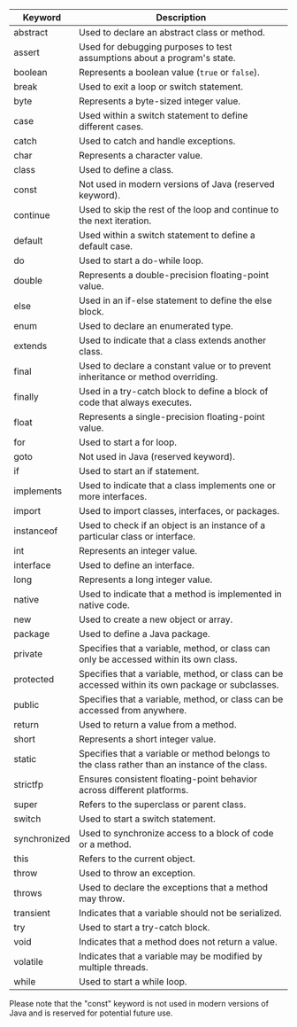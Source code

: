 | Keyword      | Description                                                                                      |
|--------------|--------------------------------------------------------------------------------------------------|
| abstract     | Used to declare an abstract class or method.                                                     |
| assert       | Used for debugging purposes to test assumptions about a program's state.                         |
| boolean      | Represents a boolean value (`true` or `false`).                                                  |
| break        | Used to exit a loop or switch statement.                                                          |
| byte         | Represents a byte-sized integer value.                                                           |
| case         | Used within a switch statement to define different cases.                                         |
| catch        | Used to catch and handle exceptions.                                                             |
| char         | Represents a character value.                                                                    |
| class        | Used to define a class.                                                                          |
| const        | Not used in modern versions of Java (reserved keyword).                                          |
| continue     | Used to skip the rest of the loop and continue to the next iteration.                            |
| default      | Used within a switch statement to define a default case.                                          |
| do           | Used to start a do-while loop.                                                                   |
| double       | Represents a double-precision floating-point value.                                              |
| else         | Used in an if-else statement to define the else block.                                            |
| enum         | Used to declare an enumerated type.                                                              |
| extends      | Used to indicate that a class extends another class.                                              |
| final        | Used to declare a constant value or to prevent inheritance or method overriding.                  |
| finally      | Used in a try-catch block to define a block of code that always executes.                         |
| float        | Represents a single-precision floating-point value.                                              |
| for          | Used to start a for loop.                                                                        |
| goto         | Not used in Java (reserved keyword).                                                             |
| if           | Used to start an if statement.                                                                   |
| implements   | Used to indicate that a class implements one or more interfaces.                                  |
| import       | Used to import classes, interfaces, or packages.                                                  |
| instanceof   | Used to check if an object is an instance of a particular class or interface.                     |
| int          | Represents an integer value.                                                                     |
| interface    | Used to define an interface.                                                                     |
| long         | Represents a long integer value.                                                                 |
| native       | Used to indicate that a method is implemented in native code.                                     |
| new          | Used to create a new object or array.                                                            |
| package      | Used to define a Java package.                                                                   |
| private      | Specifies that a variable, method, or class can only be accessed within its own class.            |
| protected    | Specifies that a variable, method, or class can be accessed within its own package or subclasses. |
| public       | Specifies that a variable, method, or class can be accessed from anywhere.                        |
| return       | Used to return a value from a method.                                                             |
| short        | Represents a short integer value.                                                                 |
| static       | Specifies that a variable or method belongs to the class rather than an instance of the class.    |
| strictfp     | Ensures consistent floating-point behavior across different platforms.                            |
| super        | Refers to the superclass or parent class.                                                         |
| switch       | Used to start a switch statement.                                                                |
| synchronized | Used to synchronize access to a block of code or a method.                                        |
| this         | Refers to the current object.                                                                    |
| throw        | Used to throw an exception.                                                                      |
| throws       | Used to declare the exceptions that a method may throw.                                           |
| transient    | Indicates that a variable should not be serialized.                                               |
| try | Used to start a try-catch block.|
| void         | Indicates that a method does not return a value.                                                  |
| volatile     | Indicates that a variable may be modified by multiple threads.                                    |
| while        | Used to start a while loop.                                                                      |

Please note that the "const" keyword is not used in modern versions of Java and is reserved for potential future use.